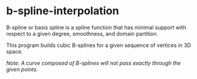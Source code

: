 # b-spline-interpolation
B-spline or basis spline is a spline function that has minimal support with respect to a given degree, smoothness, and domain partition.

This program builds cubic B-splines for a given sequence of vertices in 3D space.

*Note: A curve composed of B-splines will not pass exactly through the given points.*
